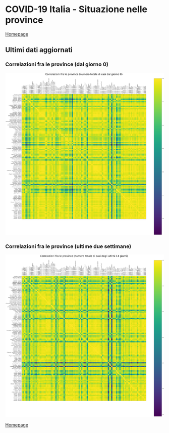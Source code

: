 # COVID-19 Italia - Situazione nelle province

[Homepage](README.md)

## Ultimi dati aggiornati

### Correlazioni fra le province (dal giorno 0)
[ ![](output/plot_correlazioni_tot_province.png) ](output/plot_correlazioni_tot_province.png)

### Correlazioni fra le province (ultime due settimane)
[ ![](output/plot_correlazioni_14_province.png) ](output/plot_correlazioni_14_province.png)

[Homepage](README.md)